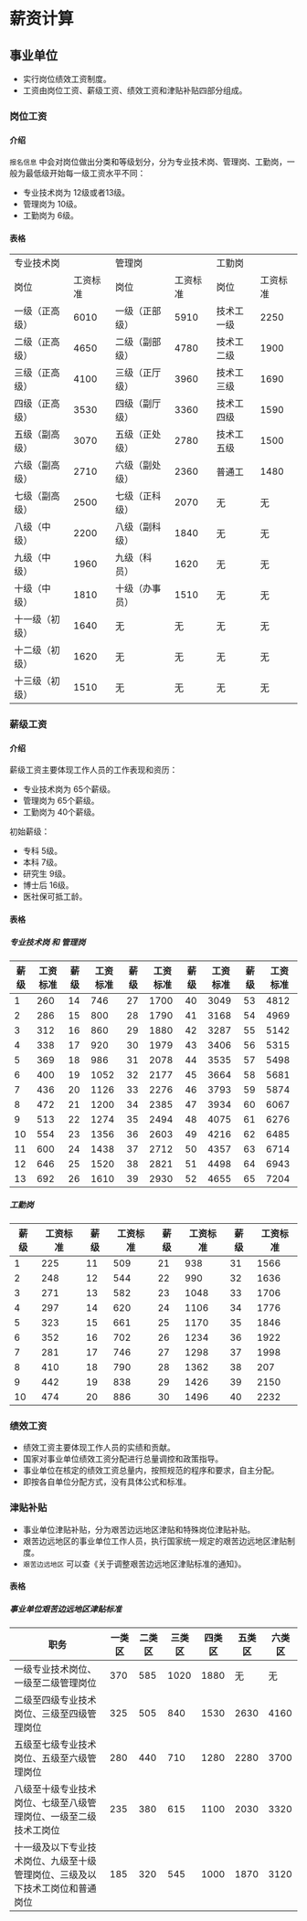 # 薪资计算

## 事业单位

* 实行岗位绩效工资制度。
* 工资由岗位工资、薪级工资、绩效工资和津贴补贴四部分组成。

### 岗位工资

#### 介绍

`报名信息` 中会对岗位做出分类和等级划分，分为专业技术岗、管理岗、工勤岗，一般为最低级开始每一级工资水平不同：

* 专业技术岗为 12级或者13级。
* 管理岗为 10级。
* 工勤岗为 6级。

#### 表格

<table>
    <tbody>
        <tr>
            <td colspan="2">专业技术岗</td>
            <td colspan="2">管理岗</td>
            <td colspan="2">工勤岗</td>
        </tr>
        <tr>
            <td>岗位</td><td>工资标准</td>
            <td>岗位</td><td>工资标准</td>
            <td>岗位</td><td>工资标准</td>
        </tr>
        <tr>
            <td>一级（正高级）</td><td>6010</td>
            <td>一级（正部级）</td><td>5910</td>
            <td>技术工一级</td><td>2250</td>
        </tr>
        <tr>
            <td>二级（正高级）</td><td>4650</td>
            <td>二级（副部级）</td><td>4780</td>
            <td>技术工二级</td><td>1900</td>
        </tr>
        <tr>
            <td>三级（正高级）</td><td>4100</td>
            <td>三级（正厅级）</td><td>3960</td>
            <td>技术工三级</td><td>1690</td>
        </tr>
        <tr>
            <td>四级（正高级）</td><td>3530</td>
            <td>四级（副厅级）</td><td>3360</td>
            <td>技术工四级</td><td>1590</td>
        </tr>
        <tr>
            <td>五级（副高级）</td><td>3070</td>
            <td>五级（正处级）</td><td>2780</td>
            <td>技术工五级</td><td>1500</td>
        </tr>
        <tr>
            <td>六级（副高级）</td><td>2710</td>
            <td>六级（副处级）</td><td>2360</td>
            <td>普通工</td><td>1480</td>
        </tr>
        <tr>
            <td>七级（副高级）</td><td>2500</td>
            <td>七级（正科级）</td><td>2070</td>
            <td>无</td><td>无</td>
        </tr>
        <tr>
            <td>八级（中级）</td><td>2200</td>
            <td>八级（副科级）</td><td>1840</td>
            <td>无</td><td>无</td>
        </tr>
        <tr>
            <td>九级（中级）</td><td>1960</td>
            <td>九级（科员）</td><td>1620</td>
            <td>无</td><td>无</td>
        </tr>
        <tr>
            <td>十级（中级）</td><td>1810</td>
            <td>十级（办事员）</td><td>1510</td>
            <td>无</td><td>无</td>
        </tr>
        <tr>
            <td>十一级（初级）</td><td>1640</td>
            <td>无</td><td>无</td>
            <td>无</td><td>无</td>
        </tr>
        <tr>
            <td>十二级（初级）</td><td>1620</td>
            <td>无</td><td>无</td>
            <td>无</td><td>无</td>
        </tr>
        <tr>
            <td>十三级（初级）</td><td>1510</td>
            <td>无</td><td>无</td>
            <td>无</td><td>无</td>
        </tr>
    </tbody>
</table>

### 薪级工资

#### 介绍

薪级工资主要体现工作人员的工作表现和资历：

* 专业技术岗为 65个薪级。
* 管理岗为 65个薪级。
* 工勤岗为 40个薪级。

初始薪级：

* 专科 5级。
* 本科 7级。
* 研究生 9级。
* 博士后 16级。
* 医社保可抵工龄。

#### 表格

##### 专业技术岗 和 管理岗

| 薪级 | 工资标准 | 薪级 | 工资标准 | 薪级 | 工资标准 | 薪级 | 工资标准 | 薪级 | 工资标准 |
| --- | --- | --- | --- | --- | --- | --- | --- | --- | --- |
| 1 | 260 | 14 | 746 | 27 | 1700 | 40 | 3049 | 53 | 4812 |
| 2 | 286 | 15 | 800 | 28 | 1790 | 41 | 3168 | 54 | 4969 |
| 3 | 312 | 16 | 860 | 29 | 1880 | 42 | 3287 | 55 | 5142 |
| 4 | 338 | 17 | 920 | 30 | 1979 | 43 | 3406 | 56 | 5315 |
| 5 | 369 | 18 | 986 | 31 | 2078 | 44 | 3535 | 57 | 5498 |
| 6 | 400 | 19 | 1052 | 32 | 2177 | 45 | 3664 | 58 | 5681 |
| 7 | 436 | 20 | 1126 | 33 | 2276 | 46 | 3793 | 59 | 5874 |
| 8 | 472 | 21 | 1200 | 34 | 2385 | 47 | 3934 | 60 | 6067 |
| 9 | 513 | 22 | 1274 | 35 | 2494 | 48 | 4075 | 61 | 6276 |
| 10 | 554 | 23 | 1356 | 36 | 2603 | 49 | 4216 | 62 | 6485 |
| 11 | 600 | 24 | 1438 | 37 | 2712 | 50 | 4357 | 63 | 6714 |
| 12 | 646 | 25 | 1520 | 38 | 2821 | 51 | 4498 | 64 | 6943 |
| 13 | 692 | 26 | 1610 | 39 | 2930 | 52 | 4655 | 65 | 7204 |

##### 工勤岗

| 薪级 | 工资标准 | 薪级 | 工资标准 | 薪级 | 工资标准 | 薪级 | 工资标准 |
| --- | --- | --- | --- | --- | --- | --- | --- |
| 1 | 225 | 11 | 509 | 21 | 938 | 31 | 1566 |
| 2 | 248 | 12 | 544 | 22 | 990 | 32 | 1636 |
| 3 | 271 | 13 | 582 | 23 | 1048 | 33 | 1706 |
| 4 | 297 | 14 | 620 | 24 | 1106 | 34 | 1776 |
| 5 | 323 | 15 | 661 | 25 | 1170 | 35 | 1846 |
| 6 | 352 | 16 | 702 | 26 | 1234 | 36 | 1922 |
| 7 | 281 | 17 | 746 | 27 | 1298 | 37 | 1998 |
| 8 | 410 | 18 | 790 | 28 | 1362 | 38 | 207 |
| 9 | 442 | 19 | 838 | 29 | 1426 | 39 | 2150 |
| 10 | 474 | 20 | 886 | 30 | 1496 | 40 | 2232 |


### 绩效工资

* 绩效工资主要体现工作人员的实绩和贡献。
* 国家对事业单位绩效工资分配进行总量调控和政策指导。
* 事业单位在核定的绩效工资总量内，按照规范的程序和要求，自主分配。
* 即按各自单位分配方式，没有具体公式和标准。

### 津贴补贴

* 事业单位津贴补贴，分为艰苦边远地区津贴和特殊岗位津贴补贴。
* 艰苦边远地区的事业单位工作人员，执行国家统一规定的艰苦边远地区津贴制度。
* `艰苦边远地区` 可以查《关于调整艰苦边远地区津贴标准的通知》。

#### 表格

##### 事业单位艰苦边远地区津贴标准

| 职务 | 一类区 | 二类区 | 三类区 | 四类区 | 五类区 | 六类区 |
| --- | --- | --- | --- | --- | --- | --- | 
| 一级专业技术岗位、一级至二级管理岗位 | 370 | 585 | 1020 | 1880 | 无 | 无 |
| 二级至四级专业技术岗位、三级至四级管理岗位 | 325 | 505 | 840 | 1530 | 2630 | 4160 |
| 五级至七级专业技术岗位、五级至️六级管理岗位 | 280 | 440 | 710 | 1280 | 2280 | 3700 |
| 八级至十级专业技术岗位、七级至八级管理岗位、一级至二级技术工岗位 | 235 | 380 | 615 | 1100 | 2030 | 3320 |
| 十一级及以下专业技术岗位、九级至十级管理岗位、三级及以下技术工岗位和普通岗位 | 185 | 320 | 545 | 1000 | 1870 | 3120 |